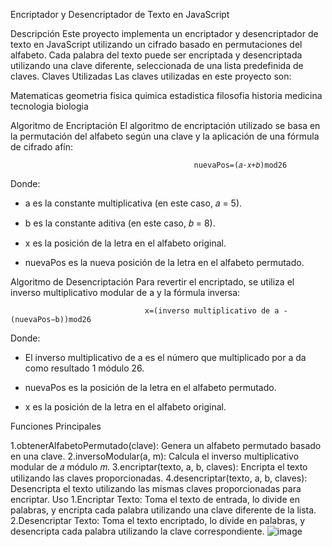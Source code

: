 Encriptador y Desencriptador de Texto en JavaScript

Descripción
Este proyecto implementa un encriptador y desencriptador de texto en JavaScript utilizando un cifrado basado en permutaciones del alfabeto. Cada palabra del texto puede ser encriptada y desencriptada utilizando una clave diferente, seleccionada de una lista predefinida de claves.
Claves Utilizadas
Las claves utilizadas en este proyecto son:

Matematicas
geometria
fisica
quimica
estadistica
filosofia
historia
medicina
tecnologia
biologia

Algoritmo de Encriptación
El algoritmo de encriptación utilizado se basa en la permutación del alfabeto según una clave y la aplicación de una fórmula de cifrado afín:

                                             nuevaPos=(𝑎⋅𝑥+𝑏)mod26

Donde:

* a es la constante multiplicativa (en este caso, 𝑎 = 5).

* b es la constante aditiva (en este caso, 𝑏 = 8).

* x es la posición de la letra en el alfabeto original.

* nuevaPos es la nueva posición de la letra en el alfabeto permutado.
  
Algoritmo de Desencriptación
Para revertir el encriptado, se utiliza el inverso multiplicativo modular de a y la fórmula inversa:

                                  x=(inverso multiplicativo de a - (nuevaPos−b))mod26
Donde:

* El inverso multiplicativo de a es el número que multiplicado por a da como resultado 1 módulo 26.

* nuevaPos es la posición de la letra en el alfabeto permutado.

* x es la posición de la letra en el alfabeto original.
  
Funciones Principales

1.obtenerAlfabetoPermutado(clave): Genera un alfabeto permutado basado en una clave.
2.inversoModular(a, m): Calcula el inverso multiplicativo modular de 𝑎  módulo 𝑚.
3.encriptar(texto, a, b, claves): Encripta el texto utilizando las claves proporcionadas.
4.desencriptar(texto, a, b, claves): Desencripta el texto utilizando las mismas claves proporcionadas para encriptar.
Uso
1.Encriptar Texto: Toma el texto de entrada, lo divide en palabras, y encripta cada palabra utilizando una clave diferente de la lista.
2.Desencriptar Texto: Toma el texto encriptado, lo divide en palabras, y desencripta cada palabra utilizando la clave correspondiente.
![image](https://github.com/JLM2129/encriptadorAlfabeto/assets/173087426/4a65ae6e-f4e7-4796-8e25-af8c0cf3a0d2)

